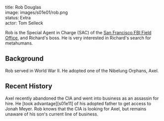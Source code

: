title: Rob Douglas  
image: images/s01e01/rob.png  
status: Extra  
actor: Tom Selleck  

Rob is the Special Agent in Charge (SAC) of the [San Francisco FBI Field Office][office], and Richard's boss. He is very interested in Richard's search for metahumans.

## Background

Rob served in World War II. He adopted one of the Nibelung Orphans, Axel.

## Recent History

Axel recently abandoned the CIA and went into business as an assassin for hire. He [took advantage][s01e11] of his adopted father to get access to Jonah Meyer. Rob knows that the CIA is looking for Axel, but remains unaware of his son's current line of business.

[office]: http://www.fbi.gov/sanfrancisco/about-us/history-1/history